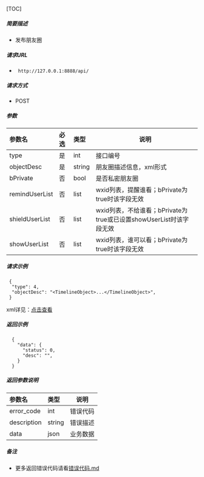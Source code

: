 

[TOC]
    
##### 简要描述

- 发布朋友圈

##### 请求URL
- ` http://127.0.0.1:8888/api/`
  
##### 请求方式
- POST 

##### 参数

| 参数名             | 必选 | 类型     | 说明                                              |   
|:----------------|:---|:-------|-------------------------------------------------|   
| type            | 是  | int    | 接口编号                                            |   
| objectDesc      | 是  | string | 朋友圈描述信息，xml形式                                   |   
| bPrivate        | 否  | bool   | 是否私密朋友圈                                         |   
| remindUserList	 | 否  | list   | 	wxid列表，提醒谁看；bPrivate为true时该字段无效                |       
| shieldUserList	 | 否  | list	  | wxid列表，不给谁看；bPrivate为true或已设置showUserList时该字段无效 |   
| showUserList	   | 否  | 	list	 | wxid列表，谁可以看；bPrivate为true时该字段无效                 |   

##### 请求示例

```
 {
  "type": 4,
  "objectDesc": "<TimelineObject>...</TimelineObject>",
 } 
```

xml详见：[点击查看](https://github.com/kawika-git/wechatSDK)

##### 返回示例

``` 
  {
    "data": {
      "status": 0,
      "desc": "",
    }
  }
```

##### 返回参数说明 

| 参数名         | 类型     | 说明   |   
|:------------|:-------|------|   
| error_code  | int    | 错误代码 |   
| description | string | 错误描述 |   
| data        | json   | 业务数据 |   

##### 备注 

- 更多返回错误代码请看[错误代码.md](../错误代码.md)






